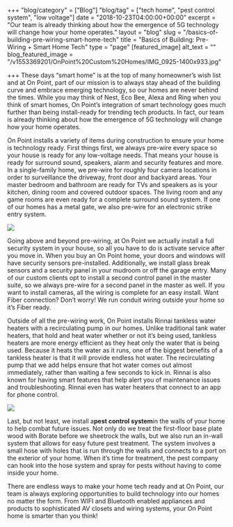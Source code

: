 +++
"blog/category" = ["Blog"]
"blog/tag" = ["tech home", "pest control system", "low voltage"]
date = "2018-10-23T04:00:00+00:00"
excerpt = "Our team is already thinking about how the emergence of 5G technology will change how your home operates."
layout = "blog"
slug = "/basics-of-building-pre-wiring-smart-home-tech"
title = "Basics of Building: Pre-Wiring + Smart Home Tech"
type = "page"
[featured_image]
alt_text = ""
blog_featured_image = "/v1553369201/OnPoint%20Custom%20Homes/IMG_0925-1400x933.jpg"

+++
These days “smart home” is at the top of many homeowner’s wish list and at On Point, part of our mission is to always stay ahead of the building curve and embrace emerging technology, so our homes are never behind the times. While you may think of Nest, Eco Bee, Alexa and Ring when you think of smart homes, On Point’s integration of smart technology goes much further than being install-ready for trending tech products. In fact, our team is already thinking about how the emergence of 5G technology will change how your home operates.

On Point installs a variety of items during construction to ensure your home is technology ready. First things first, we always pre-wire every space so your house is ready for any low-voltage needs. That means your house is ready for surround sound, speakers, alarm and security features and more. In a single-family home, we pre-wire for roughly four camera locations in order to surveillance the driveway, front door and backyard areas. Your master bedroom and bathroom are ready for TVs and speakers as is your kitchen, dining room and covered outdoor spaces. The living room and any game rooms are even ready for a complete surround sound system. If one of our homes has a metal gate, we also pre-wire for an electronic strike entry system.

![](https://res.cloudinary.com/onpointcustomhomes/image/upload/v1553369237/OnPoint%20Custom%20Homes/432535.jpg)

Going above and beyond pre-wiring, at On Point we actually install a full security system in your house, so all you have to do is activate service after you move in. When you buy an On Point home, your doors and windows will have security sensors pre-installed. Additionally, we install glass break sensors and a security panel in your mudroom or off the garage entry. Many of our custom clients opt to install a second control panel in the master suite, so we always pre-wire for a second panel in the master as well. If you want to install cameras, all the wiring is complete for an easy install. Want Fiber connection? Don’t worry! We run conduit wiring outside your home so it’s Fiber ready.

Outside of all the pre-wiring work, On Point installs Rinnai tankless water heaters with a recirculating pump in our homes. Unlike traditional tank water heaters, that hold and heat water whether or not it’s being used, tankless heaters are more energy efficient as they heat only the water that is being used. Because it heats the water as it runs, one of the biggest benefits of a tankless heater is that it will provide endless hot water. The recirculating pump that we add helps ensure that hot water comes out almost immediately, rather than waiting a few seconds to kick in. Rinnai is also known for having smart features that help alert you of maintenance issues and troubleshooting. Rinnai even has water heaters that connect to an app for phone control.

![](https://res.cloudinary.com/onpointcustomhomes/image/upload/v1553369226/OnPoint%20Custom%20Homes/54325.jpg)

Last, but not least, we install a**pest control system**in the walls of your home to help combat future issues. Not only do we treat the first-floor base plate wood with Borate before we sheetrock the walls, but we also run an in-wall system that allows for easy future pest treatment. The system involves a small hose with holes that is run through the walls and connects to a port on the exterior of your home. When it’s time for treatment, the pest company can hook into the hose system and spray for pests without having to come inside your home.

There are endless ways to make your home tech ready and at On Point, our team is always exploring opportunities to build technology into our homes no matter the form. From WIFI and Bluetooth enabled appliances and products to sophisticated AV closets and wiring systems, your On Point home is smarter than you think!